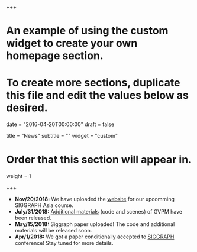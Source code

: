 +++
# An example of using the custom widget to create your own homepage section.
# To create more sections, duplicate this file and edit the values below as desired.

date = "2016-04-20T00:00:00"
draft = false

title = "News"
subtitle = ""
widget = "custom"

# Order that this section will appear in.
weight = 1

+++
* **Nov/20/2018:** We have uploaded the [website](http://beltegeuse.s3-website-ap-northeast-1.amazonaws.com/research/2018_GradientCourse/) for our upcomming SIGGRAPH Asia course.
* **July/31/2018:** [Additional materials](http://beltegeuse.s3-website-ap-northeast-1.amazonaws.com/research/2018_GVPM/comparison/index.html) (code and scenes) of GVPM have been released.
* **May/15/2018:** Siggraph paper uploaded! The code and additional materials will be released soon.
* **Apr/1/2018:** We got a paper conditionally accepted to [SIGGRAPH](https://s2018.siggraph.org/) conference! Stay tuned for more details.

